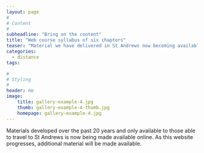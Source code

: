 ```yaml
---
layout: page
#
# Content
#
subheadline: "Bring on the content"
title: "Web course syllabus of six chapters"
teaser: "Material we have delivered in St Andrews now becoming available online"
categories:
  - distance
tags:

#
# Styling
#
header: no
image:
    title: gallery-example-4.jpg
    thumb: gallery-example-4-thumb.jpg
    homepage: gallery-example-4.jpg
---
```


Materials developed over the past 20 years and only available to those able to travel to St Andrews is now being made available online.  As this website progresses, additional material will be made available.
